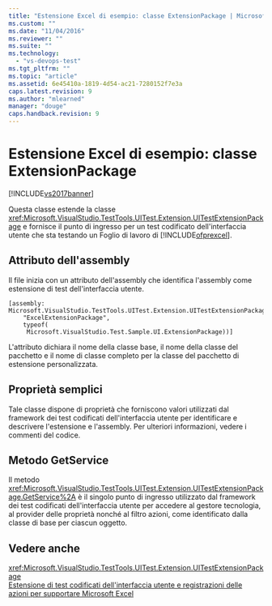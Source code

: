 ```yaml
---
title: "Estensione Excel di esempio: classe ExtensionPackage | Microsoft Docs"
ms.custom: ""
ms.date: "11/04/2016"
ms.reviewer: ""
ms.suite: ""
ms.technology: 
  - "vs-devops-test"
ms.tgt_pltfrm: ""
ms.topic: "article"
ms.assetid: 6e45410a-1819-4d54-ac21-7280152f7e3a
caps.latest.revision: 9
ms.author: "mlearned"
manager: "douge"
caps.handback.revision: 9
---
```

# Estensione Excel di esempio: classe ExtensionPackage
[!INCLUDE[vs2017banner](../code-quality/includes/vs2017banner.md)]

Questa classe estende la classe <xref:Microsoft.VisualStudio.TestTools.UITest.Extension.UITestExtensionPackage> e fornisce il punto di ingresso per un test codificato dell'interfaccia utente che sta testando un Foglio di lavoro di [!INCLUDE[ofprexcel](../test/includes/ofprexcel_md.md)].  
  
## Attributo dell'assembly  
 Il file inizia con un attributo dell'assembly che identifica l'assembly come estensione di test dell'interfaccia utente.  
  
```  
[assembly: Microsoft.VisualStudio.TestTools.UITest.Extension.UITestExtensionPackage(  
    "ExcelExtensionPackage",  
    typeof(  
     Microsoft.VisualStudio.Test.Sample.UI.ExtensionPackage))]  
```  
  
 L'attributo dichiara il nome della classe base, il nome della classe del pacchetto e il nome di classe completo per la classe del pacchetto di estensione personalizzata.  
  
## Proprietà semplici  
 Tale classe dispone di proprietà che forniscono valori utilizzati dal framework dei test codificati dell'interfaccia utente per identificare e descrivere l'estensione e l'assembly.  Per ulteriori informazioni, vedere i commenti del codice.  
  
## Metodo GetService  
 Il metodo <xref:Microsoft.VisualStudio.TestTools.UITest.Extension.UITestExtensionPackage.GetService%2A> è il singolo punto di ingresso utilizzato dal framework dei test codificati dell'interfaccia utente per accedere al gestore tecnologia, al provider delle proprietà nonché al filtro azioni, come identificato dalla classe di base per ciascun oggetto.  
  
## Vedere anche  
 <xref:Microsoft.VisualStudio.TestTools.UITest.Extension.UITestExtensionPackage>   
 [Estensione di test codificati dell'interfaccia utente e registrazioni delle azioni per supportare Microsoft Excel](../test/extending-coded-ui-tests-and-action-recordings-to-support-microsoft-excel.md)